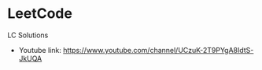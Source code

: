 # LeetCode
 LC Solutions

* Youtube link: https://www.youtube.com/channel/UCzuK-2T9PYgA8IdtS-JkUQA 
